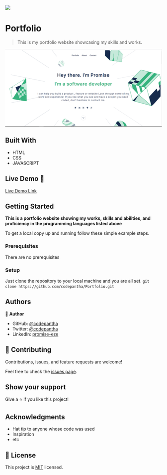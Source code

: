 ![](https://img.shields.io/badge/Microverse-blueviolet)

# Portfolio

> This is my portfolio website showcasing my skills and works.

![Porfolio project](img/portfolio.PNG)


## Built With

- HTML
- CSS
- JAVASCRIPT

## Live Demo 🔗

[Live Demo Link](https://codepantha.github.io/Portfolio/)


## Getting Started

**This is a portfolio website showing my works, skills and abilities, and proficiency in the programming languages listed above**

To get a local copy up and running follow these simple example steps.

### Prerequisites
There are no prerequisites

### Setup
Just clone the repository to your local machine and you are all set.
`git clone https://github.com/codepantha/Portfolio.git`



## Authors

👤 **Author**

- GitHub: [@codepantha](https://github.com/codepantha)
- Twitter: [@codepantha](https://twitter.com/codepantha)
- LinkedIn: [promise-eze](https://linkedin.com/in/promise-eze)

## 🤝 Contributing

Contributions, issues, and feature requests are welcome!

Feel free to check the [issues page](../../issues/).

## Show your support

Give a ⭐️ if you like this project!

## Acknowledgments

- Hat tip to anyone whose code was used
- Inspiration
- etc

## 📝 License

This project is [MIT](./MIT.md) licensed.
